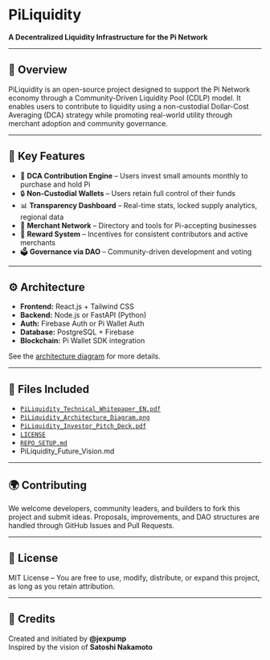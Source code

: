 # PiLiquidity

**A Decentralized Liquidity Infrastructure for the Pi Network**

---

## 📌 Overview

PiLiquidity is an open-source project designed to support the Pi Network economy through a Community-Driven Liquidity Pool (CDLP) model. It enables users to contribute to liquidity using a non-custodial Dollar-Cost Averaging (DCA) strategy while promoting real-world utility through merchant adoption and community governance.

---

## 🚀 Key Features

- 💸 **DCA Contribution Engine** – Users invest small amounts monthly to purchase and hold Pi
- 🔒 **Non-Custodial Wallets** – Users retain full control of their funds
- 📊 **Transparency Dashboard** – Real-time stats, locked supply analytics, regional data
- 🏬 **Merchant Network** – Directory and tools for Pi-accepting businesses
- 🎁 **Reward System** – Incentives for consistent contributors and active merchants
- 🗳️ **Governance via DAO** – Community-driven development and voting

---

## ⚙️ Architecture

- **Frontend:** React.js + Tailwind CSS  
- **Backend:** Node.js or FastAPI (Python)  
- **Auth:** Firebase Auth or Pi Wallet Auth  
- **Database:** PostgreSQL + Firebase  
- **Blockchain:** Pi Wallet SDK integration

See the [architecture diagram](./PiLiquidity_Architecture_Diagram.png) for more details.

---

## 📁 Files Included

- [`PiLiquidity_Technical_Whitepaper_EN.pdf`](./PiLiquidity_Technical_Whitepaper_EN.pdf)
- [`PiLiquidity_Architecture_Diagram.png`](./PiLiquidity_Architecture_Diagram.png)
- [`PiLiquidity_Investor_Pitch_Deck.pdf`](./PiLiquidity_Investor_Pitch_Deck.pdf)
- [`LICENSE`](./LICENSE)
- [`REPO_SETUP.md`](./REPO_SETUP.md)
- PiLiquidity_Future_Vision.md
---

## 🌍 Contributing

We welcome developers, community leaders, and builders to fork this project and submit ideas. Proposals, improvements, and DAO structures are handled through GitHub Issues and Pull Requests.

---

## 📜 License

MIT License – You are free to use, modify, distribute, or expand this project, as long as you retain attribution.

---

## 🙌 Credits

Created and initiated by **@jexpump**  
Inspired by the vision of **Satoshi Nakamoto**
